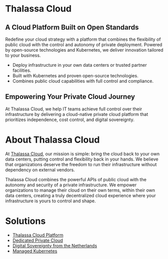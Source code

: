 # Thalassa Cloud

## A Cloud Platform Built on Open Standards

Redefine your cloud strategy with a platform that combines the flexibility of public cloud with the control and autonomy of private deployment. Powered by open-source technologies and Kubernetes, we deliver innovation tailored to your business.

* Deploy infrastructure in your own data centers or trusted partner facilities.
* Built with Kubernetes and proven open-source technologies.
* Combines public cloud capabilities with full control and compliance.

## Empowering Your Private Cloud Journey

At Thalassa Cloud, we help IT teams achieve full control over their infrastructure by delivering a cloud-native private cloud platform that prioritizes independence, cost control, and digital sovereignty.


# About Thalassa Cloud
At [Thalassa Cloud](https://thalassa.cloud), our mission is simple: bring the cloud back to your own data centers, putting control and flexibility back in your hands. We believe that organizations deserve the freedom to run their infrastructure without dependency on external vendors.

Thalassa Cloud combines the powerful APIs of public cloud with the autonomy and security of a private infrastructure. We empower organizations to manage their cloud on their own terms, within their own data centers, creating a truly decentralized cloud experience where your infrastructure is yours to control and shape.

# Solutions

- [Thalassa Cloud Platform](https://thalassa.cloud/platform/)
- [Dedicated Private Cloud](https://thalassa.cloud/solutions/dedicated-private-cloud/)
- [Digital Sovereignty from the Netherlands](https://thalassa.cloud/digital-sovereignty/)
- [Managed Kubernetes](https://thalassa.cloud/use-cases/managed-kubernetes/)
